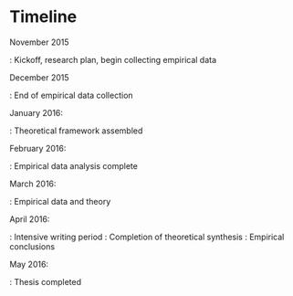 
# Timeline

November 2015

  : Kickoff, research plan, begin collecting empirical data

December 2015

  : End of empirical data collection

January 2016:

  : Theoretical framework assembled

February 2016:

  : Empirical data analysis complete

March 2016:

  : Empirical data and theory

April 2016:

  : Intensive writing period
  : Completion of theoretical synthesis
  : Empirical conclusions

May 2016:

  : Thesis completed

